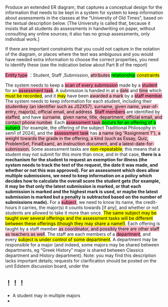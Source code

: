 Produce an extended ER diagram, that captures a conceptual design for the information that needs to be kept in a system for system to keep information about assessments in the classes at the “University of Old Times”, based on the textual description below. [The University is called that, because it insists that all students do assessments in handwriting on paper, without consulting any online sources; it also has no group assessments, only individual work.]

If there are important constraints that you could not capture in the notation of the diagram, or places where the text was ambiguous and you would have needed extra information to choose the correct properties, you need to identify these (see the indication below about Part B of the report) 


<mark style="background: #FF5582A6;">Entity type</mark> ：Student, Staff ,Submission, 
<mark style="background: #FFC0CB;">attributes</mark>
<mark style="background: #00FF00;">relationship</mark>
<mark style="background: #FFFF00;">constraints</mark>

The system needs to keep a <mark style="background: #FF5582A6;">scan of every submission</mark> made by a <mark style="background: #FF5582A6;">student</mark> for an <mark style="background: #FF5582A6;">assessment task</mark>. A submission is handed in at a <mark style="background: #FFC0CB;">date</mark> and <mark style="background: #FFC0CB;">time</mark> which <mark style="background: #FFFF00;">must be recorded</mark>, and it <mark style="background: #FFFF00;">may</mark> have been <mark style="background: #FFC0CB;">awarded a mark</mark> by a <mark style="background: #FF5582A6;">staff member</mark>. The system needs to keep information for each student, including their <mark style="background: #FFC0CB;">studentkey (an identifier such as JS2X57), surname, given name, year-of-entry, major(s), official email, and address</mark>. <mark style="background: #FF5582A6;">Staff members</mark> are identified by <mark style="background: #FFC0CB;">staffed</mark>, and have <mark style="background: #FFC0CB;">surname</mark>, <mark style="background: #FFC0CB;">given name, title, department, official email, and contact phone number</mark>. Each <mark style="background: #FF5582A6;">assessment task </mark><mark style="background: #00FF00;">occurs for an offering of a subject</mark> [for example, the offering of the subject Traditional Philosophy in sem1 of 2024], and the <mark style="background: #FF5582A6;">assessment task</mark> has <mark style="background: #FFC0CB;">a name (eg “Assignment 1”), a weight towards the grade in the offering, a kind (such as Essay, Quiz, ProblemSet, FinalExam), an instruction document, and a latest-date-for-submission.</mark> Some assessment tasks are <mark style="background: #FFFF00;">non-repeatable</mark>; this means that a student may not submit for this more than once, and in that case, **there is a mechanism for the student to request an exemption for illness (the system needs to track the text of the request, the date it was made, and whether or not this was approved). For an assessment which does allow multiple submissions, we need to keep information on a policy which decides how to calculate the overall score the student gets (for example, it may be that only the latest submission is marked, or that each submission is marked and the highest mark is used, or maybe the latest submission is marked but a penalty is subtracted based on the number of submissions made).** For a <mark style="background: #FF5582A6;">subject</mark>, we need to know its name, the credit-hours it carries, the major(s) it counts towards [if any], and whether or not students are allowed to take it more than once. <mark style="background: #FFFF00;">The same subject may be taught over several offerings and the assessment tasks will be different between these offerings (though they may share a name!)</mark>. Each offering is taught by a staff member <mark style="background: #FFC0CB;">as coordinator, and possibly there are other staff as teachers as well</mark>. The staff are each members of a <mark style="background: #FF5582A6;">department</mark>, and every <mark style="background: #FFFF00;">subject is under control of some department</mark>. A department may be responsible for a major (and indeed, some majors may be shared between departments, eg “Greek History” major is shared between Classics department and History department). Note: you may find this description lacks important details; requests for clarification should be posted on the unit Edstem discussion board, under the



## ！！！
- A student may in multiple majors
- 